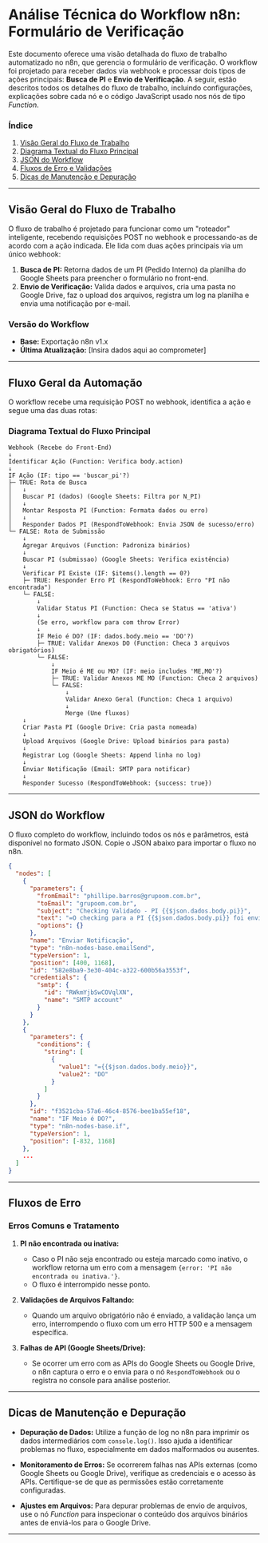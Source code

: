 
# Análise Técnica do Workflow n8n: **Formulário de Verificação**

Este documento oferece uma visão detalhada do fluxo de trabalho automatizado no n8n, que gerencia o formulário de verificação. O workflow foi projetado para receber dados via webhook e processar dois tipos de ações principais: **Busca de PI** e **Envio de Verificação**. A seguir, estão descritos todos os detalhes do fluxo de trabalho, incluindo configurações, explicações sobre cada nó e o código JavaScript usado nos nós de tipo *Function*.

### **Índice**

1. [Visão Geral do Fluxo de Trabalho](#fluxo-geral-da-automação)
2. [Diagrama Textual do Fluxo Principal](#diagrama-textual-do-fluxo-principal)
3. [JSON do Workflow](#json-do-workflow)
4. [Fluxos de Erro e Validações](#fluxos-de-erro)
5. [Dicas de Manutenção e Depuração](#dicas-de-manutenção-e-depuração)

---

## **Visão Geral do Fluxo de Trabalho**

O fluxo de trabalho é projetado para funcionar como um "roteador" inteligente, recebendo requisições POST no webhook e processando-as de acordo com a ação indicada. Ele lida com duas ações principais via um único webhook:

1. **Busca de PI:** Retorna dados de um PI (Pedido Interno) da planilha do Google Sheets para preencher o formulário no front-end.
2. **Envio de Verificação:** Valida dados e arquivos, cria uma pasta no Google Drive, faz o upload dos arquivos, registra um log na planilha e envia uma notificação por e-mail.

### **Versão do Workflow**
- **Base:** Exportação n8n v1.x
- **Última Atualização:** [Insira dados aqui ao comprometer]

---

## **Fluxo Geral da Automação**

O workflow recebe uma requisição POST no webhook, identifica a ação e segue uma das duas rotas:

### **Diagrama Textual do Fluxo Principal**

```text
Webhook (Recebe do Front-End)
↓
Identificar Ação (Function: Verifica body.action)
↓
IF Ação (IF: tipo == 'buscar_pi'?)
├─ TRUE: Rota de Busca
│   ↓
│   Buscar PI (dados) (Google Sheets: Filtra por N_PI)
│   ↓
│   Montar Resposta PI (Function: Formata dados ou erro)
│   ↓
│   Responder Dados PI (RespondToWebhook: Envia JSON de sucesso/erro)
└─ FALSE: Rota de Submissão
    ↓
    Agregar Arquivos (Function: Padroniza binários)
    ↓
    Buscar PI (submissao) (Google Sheets: Verifica existência)
    ↓
    Verificar PI Existe (IF: $items().length == 0?)
    ├─ TRUE: Responder Erro PI (RespondToWebhook: Erro "PI não encontrada")
    └─ FALSE:
        ↓
        Validar Status PI (Function: Checa se Status == 'ativa')
        ↓
        (Se erro, workflow para com throw Error)
        ↓
        IF Meio é DO? (IF: dados.body.meio == 'DO'?)
        ├─ TRUE: Validar Anexos DO (Function: Checa 3 arquivos obrigatórios)
        └─ FALSE:
            ↓
            IF Meio é ME ou MO? (IF: meio includes 'ME,MO'?)
            ├─ TRUE: Validar Anexos ME MO (Function: Checa 2 arquivos)
            └─ FALSE:
                ↓
                Validar Anexo Geral (Function: Checa 1 arquivo)
                ↓
                Merge (Une fluxos)
    ↓
    Criar Pasta PI (Google Drive: Cria pasta nomeada)
    ↓
    Upload Arquivos (Google Drive: Upload binários para pasta)
    ↓
    Registrar Log (Google Sheets: Append linha no log)
    ↓
    Enviar Notificação (Email: SMTP para notificar)
    ↓
    Responder Sucesso (RespondToWebhook: {success: true})
````

---

## **JSON do Workflow**

O fluxo completo do workflow, incluindo todos os nós e parâmetros, está disponível no formato JSON. Copie o JSON abaixo para importar o fluxo no n8n.

```json
{
  "nodes": [
    {
      "parameters": {
        "fromEmail": "phillipe.barros@grupoom.com.br",
        "toEmail": "grupoom.com.br",
        "subject": "Checking Validado - PI {{$json.dados.body.pi}}",
        "text": "=O checking para a PI {{$json.dados.body.pi}} foi enviado e validado com sucesso.\n\nCliente: {{$json.data[0].cliente}}\nVeículo: {{$json.dados.body.veiculo}}\nCampanha: {{$json.data[0].campanha}}\nProduto: {{$json.data[0].produto}}\nPeríodo: {{$json.data[0].periodo}}\n\nArquivos enviados: {{$json.dados.binary.comprovantes ? $json.dados.binary.comprovantes.length : 0}}",
        "options": {}
      },
      "name": "Enviar Notificação",
      "type": "n8n-nodes-base.emailSend",
      "typeVersion": 1,
      "position": [400, 1168],
      "id": "582e8ba9-3e30-404c-a322-600b56a3553f",
      "credentials": {
        "smtp": {
          "id": "RWkmYjbSwCOVqlXN",
          "name": "SMTP account"
        }
      }
    },
    {
      "parameters": {
        "conditions": {
          "string": [
            {
              "value1": "={{$json.dados.body.meio}}",
              "value2": "DO"
            }
          ]
        }
      },
      "id": "f3521cba-57a6-46c4-8576-bee1ba55ef18",
      "name": "IF Meio é DO?",
      "type": "n8n-nodes-base.if",
      "typeVersion": 1,
      "position": [-832, 1168]
    },
    ...
  ]
}
```

---

## **Fluxos de Erro**

### **Erros Comuns e Tratamento**

1. **PI não encontrada ou inativa:**

   * Caso o PI não seja encontrado ou esteja marcado como inativo, o workflow retorna um erro com a mensagem `{error: 'PI não encontrada ou inativa.'}`.
   * O fluxo é interrompido nesse ponto.

2. **Validações de Arquivos Faltando:**

   * Quando um arquivo obrigatório não é enviado, a validação lança um erro, interrompendo o fluxo com um erro HTTP 500 e a mensagem específica.

3. **Falhas de API (Google Sheets/Drive):**

   * Se ocorrer um erro com as APIs do Google Sheets ou Google Drive, o n8n captura o erro e o envia para o nó `RespondToWebhook` ou o registra no console para análise posterior.

---

## **Dicas de Manutenção e Depuração**

* **Depuração de Dados:**
  Utilize a função de log no n8n para imprimir os dados intermediários com `console.log()`. Isso ajuda a identificar problemas no fluxo, especialmente em dados malformados ou ausentes.

* **Monitoramento de Erros:**
  Se ocorrerem falhas nas APIs externas (como Google Sheets ou Google Drive), verifique as credenciais e o acesso às APIs. Certifique-se de que as permissões estão corretamente configuradas.

* **Ajustes em Arquivos:**
  Para depurar problemas de envio de arquivos, use o nó *Function* para inspecionar o conteúdo dos arquivos binários antes de enviá-los para o Google Drive.

---
